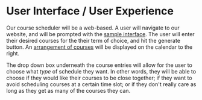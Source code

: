 # User Interface / User Experience 

Our course scheduler will be a web-based. A user will navigate to our website, and will be prompted with the [sample interface](UI⁄UX/ui.png). The user will enter their desired courses for the their term of choice, and hit the generate button. An [arrangement of courses](UI⁄UX/ui_sample-usage.png) will be displayed on the calendar to the right.

The drop down box underneath the course entries will allow for the user to choose what _type_ of schedule they want. In other words, they will be able to choose if they would like their courses to be close together; if they want to avoid scheduling courses at a certain time slot; or if they don't really care as long as they get as many of the courses they can.

